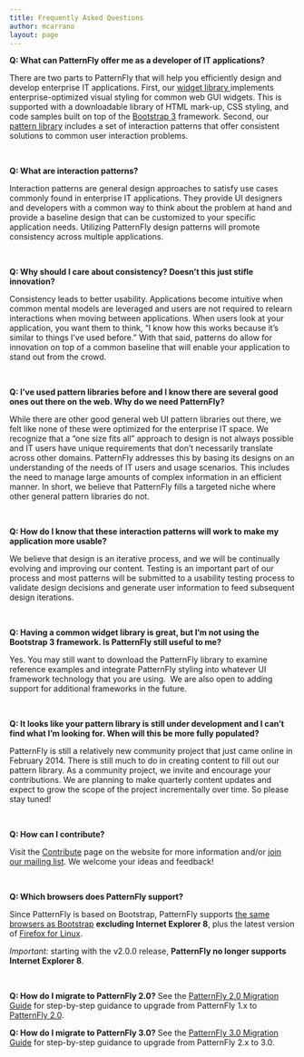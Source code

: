 ```yaml
---
title: Frequently Asked Questions
author: mcarrano
layout: page
---
```

**Q: What can PatternFly offer me as a developer of IT applications?**

There are two parts to PatternFly that will help you efficiently design and develop enterprise IT applications. First, our [widget library ][1]implements enterprise-optimized visual styling for common web GUI widgets. This is supported with a downloadable library of HTML mark-up, CSS styling, and code samples built on top of the [Bootstrap 3][2] framework. Second, our [pattern library][3] includes a set of interaction patterns that offer consistent solutions to common user interaction problems.

&nbsp;

**Q: What are interaction patterns?**

Interaction patterns are general design approaches to satisfy use cases commonly found in enterprise IT applications. They provide UI designers and developers with a common way to think about the problem at hand and provide a baseline design that can be customized to your specific application needs. Utilizing PatternFly design patterns will promote consistency across multiple applications.

&nbsp;

**Q: Why should I care about consistency? Doesn’t this just stifle innovation?**

Consistency leads to better usability. Applications become intuitive when common mental models are leveraged and users are not required to relearn interactions when moving between applications. When users look at your application, you want them to think, “I know how this works because it’s similar to things I’ve used before.” With that said, patterns do allow for innovation on top of a common baseline that will enable your application to stand out from the crowd.

&nbsp;

**Q: I’ve used pattern libraries before and I know there are several good ones out there on the web. Why do we need PatternFly?**

While there are other good general web UI pattern libraries out there, we felt like none of these were optimized for the enterprise IT space. We recognize that a “one size fits all” approach to design is not always possible and IT users have unique requirements that don’t necessarily translate across other domains. PatternFly addresses this by basing its designs on an understanding of the needs of IT users and usage scenarios. This includes the need to manage large amounts of complex information in an efficient manner. In short, we believe that PatternFly fills a targeted niche where other general pattern libraries do not.

&nbsp;

**Q: How do I know that these interaction patterns will work to make my application more usable?**

We believe that design is an iterative process, and we will be continually evolving and improving our content. Testing is an important part of our process and most patterns will be submitted to a usability testing process to validate design decisions and generate user information to feed subsequent design iterations.

&nbsp;

**Q: Having a common widget library is great, but I’m not using the Bootstrap 3 framework. Is PatternFly still useful to me?**

Yes. You may still want to download the PatternFly library to examine reference examples and integrate PatternFly styling into whatever UI framework technology that you are using.  We are also open to adding support for additional frameworks in the future.

&nbsp;

**Q: It looks like your pattern library is still under development and I can’t find what I’m looking for. When will this be more fully populated?**

PatternFly is still a relatively new community project that just came online in February 2014. There is still much to do in creating content to fill out our pattern library. As a community project, we invite and encourage your contributions. We are planning to make quarterly content updates and expect to grow the scope of the project incrementally over time. So please stay tuned!

&nbsp;

**Q: How can I contribute?**

Visit the [Contribute][4] page on the website for more information and/or [join our mailing list][5]. We welcome your ideas and feedback!

&nbsp;

**Q: Which browsers does PatternFly support?**

Since PatternFly is based on Bootstrap, PatternFly supports [the same browsers as Bootstrap][6] **excluding Internet Explorer 8**, plus the latest version of [Firefox for Linux][7].

*Important:* starting with the v2.0.0 release, **PatternFly no longer supports Internet Explorer 8**.

&nbsp;

**Q: How do I migrate to PatternFly 2.0?**
See the [PatternFly 2.0 Migration Guide][8] for step-by-step guidance to upgrade from PatternFly 1.x to [PatternFly 2.0][9].

**Q: How do I migrate to PatternFly 3.0?**
See the [PatternFly 3.0 Migration Guide][10] for step-by-step guidance to upgrade from PatternFly 2.x to 3.0.

 [1]: {{site.baseurl}}widgets/ "Widgets"
 [2]: http://getbootstrap.com/
 [3]: {{site.baseurl}}wikis/patterns/ "Patterns"
 [4]: {{site.baseurl}}get-started/contribute/ "Contribute"
 [5]: https://www.redhat.com/mailman/listinfo/patternfly
 [6]: http://getbootstrap.com/getting-started/#support
 [7]: https://support.mozilla.org/en-US/kb/install-firefox-linux
 [8]: {{site.baseurl}}get-started/patternfly-migration-guide-2.0/
 [9]: https://github.com/patternfly/patternfly/releases
 [10]: {{site.baseurl}}get-started/patternfly-migration-guide-3.0/
